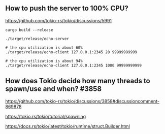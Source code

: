 
## How to push the server to 100% CPU?

https://github.com/tokio-rs/tokio/discussions/5991

```shell
cargo build --release

./target/release/echo-server

# the cpu utilization is about 60%
./target/release/echo-client 127.0.0.1:2345 20 99999999999

# the cpu utilization is about 94%
./target/release/echo-client 127.0.0.1:2345 1000 99999999999
```

## How does Tokio decide how many threads to spawn/use and when? #3858

https://github.com/tokio-rs/tokio/discussions/3858#discussioncomment-869878

https://tokio.rs/tokio/tutorial/spawning

https://docs.rs/tokio/latest/tokio/runtime/struct.Builder.html